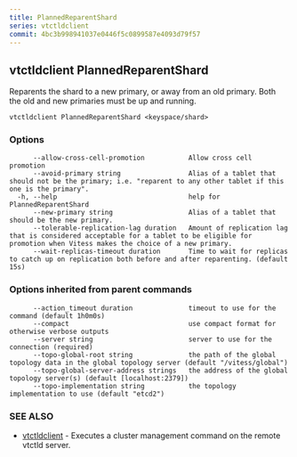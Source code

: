 ```yaml
---
title: PlannedReparentShard
series: vtctldclient
commit: 4bc3b998941037e0446f5c0899587e4093d79f57
---
```

## vtctldclient PlannedReparentShard

Reparents the shard to a new primary, or away from an old primary. Both the old and new primaries must be up and running.

```
vtctldclient PlannedReparentShard <keyspace/shard>
```

### Options

```
      --allow-cross-cell-promotion           Allow cross cell promotion
      --avoid-primary string                 Alias of a tablet that should not be the primary; i.e. "reparent to any other tablet if this one is the primary".
  -h, --help                                 help for PlannedReparentShard
      --new-primary string                   Alias of a tablet that should be the new primary.
      --tolerable-replication-lag duration   Amount of replication lag that is considered acceptable for a tablet to be eligible for promotion when Vitess makes the choice of a new primary.
      --wait-replicas-timeout duration       Time to wait for replicas to catch up on replication both before and after reparenting. (default 15s)
```

### Options inherited from parent commands

```
      --action_timeout duration              timeout to use for the command (default 1h0m0s)
      --compact                              use compact format for otherwise verbose outputs
      --server string                        server to use for the connection (required)
      --topo-global-root string              the path of the global topology data in the global topology server (default "/vitess/global")
      --topo-global-server-address strings   the address of the global topology server(s) (default [localhost:2379])
      --topo-implementation string           the topology implementation to use (default "etcd2")
```

### SEE ALSO

* [vtctldclient](../)	 - Executes a cluster management command on the remote vtctld server.

